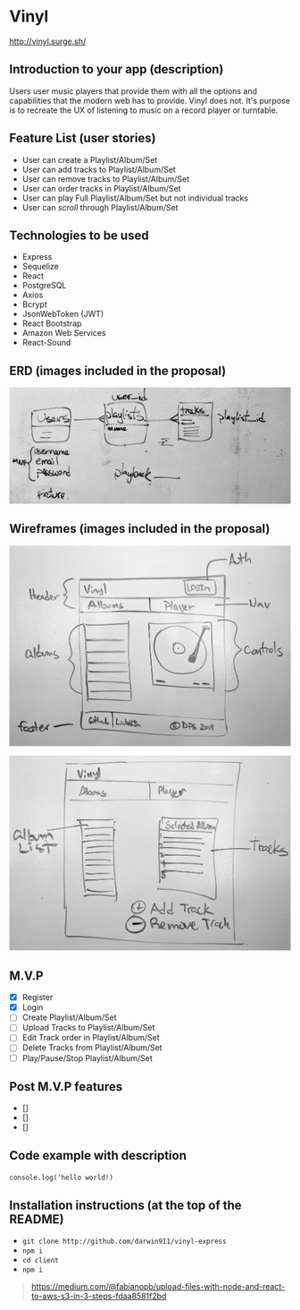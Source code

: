 # **Vinyl**

http://vinyl.surge.sh/

## Introduction to your app (description)

Users user music players that provide them with all the options and capabilities that the modern web has to provide. Vinyl does not. It's purpose is to recreate the UX of listening to music on a record player or turntable.

## Feature List (user stories)

- User can create a Playlist/Album/Set
- User can add tracks to Playlist/Album/Set
- User can remove tracks to Playlist/Album/Set
- User can order tracks in Playlist/Album/Set
- User can play Full Playlist/Album/Set but not individual tracks
- User can _scroll_ through Playlist/Album/Set

## Technologies to be used

- Express
- Sequelize
- React
- PostgreSQL
- Axios
- Bcrypt
- JsonWebToken (JWT)
- React Bootstrap
- Amazon Web Services
- React-Sound

## ERD (images included in the proposal)

![Entity Relationship Diagram](./ERD.jpg)

## Wireframes (images included in the proposal)

![Wireframe - Main/Player](./wireframe_main.jpg)

![Wireframe - Album](./wireframe_album.jpg)

## M.V.P

- [X] Register
- [X] Login
- [ ] Create Playlist/Album/Set
- [ ] Upload Tracks to Playlist/Album/Set
- [ ] Edit Track order in Playlist/Album/Set
- [ ] Delete Tracks from Playlist/Album/Set
- [ ] Play/Pause/Stop Playlist/Album/Set

## Post M.V.P features

- [] 
- []
- []

## Code example with description

`console.log('hello world!)`

## Installation instructions (at the top of the README)

- `git clone http://github.com/darwin911/vinyl-express`
- `npm i`
- `cd client`
- `npm i`

> https://medium.com/@fabianopb/upload-files-with-node-and-react-to-aws-s3-in-3-steps-fdaa8581f2bd